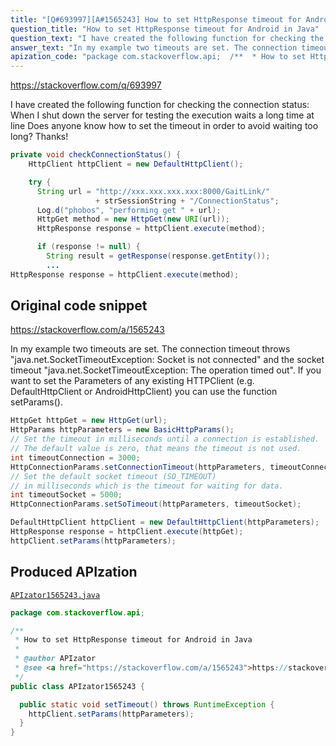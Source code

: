 ```yaml
---
title: "[Q#693997][A#1565243] How to set HttpResponse timeout for Android in Java"
question_title: "How to set HttpResponse timeout for Android in Java"
question_text: "I have created the following function for checking the connection status: When I shut down the server for testing the execution waits a long time at line Does anyone know how to set the timeout in order to avoid waiting too long? Thanks!"
answer_text: "In my example two timeouts are set. The connection timeout throws \"java.net.SocketTimeoutException: Socket is not connected\" and the socket timeout \"java.net.SocketTimeoutException: The operation timed out\". If you want to set the Parameters of any existing HTTPClient (e.g. DefaultHttpClient or AndroidHttpClient) you can use the function setParams()."
apization_code: "package com.stackoverflow.api;  /**  * How to set HttpResponse timeout for Android in Java  *  * @author APIzator  * @see <a href=\"https://stackoverflow.com/a/1565243\">https://stackoverflow.com/a/1565243</a>  */ public class APIzator1565243 {    public static void setTimeout() throws RuntimeException {     httpClient.setParams(httpParameters);   } }"
---
```


https://stackoverflow.com/q/693997

I have created the following function for checking the connection status:
When I shut down the server for testing the execution waits a long time at line
Does anyone know how to set the timeout in order to avoid waiting too long?
Thanks!


```java
private void checkConnectionStatus() {
    HttpClient httpClient = new DefaultHttpClient();

    try {
      String url = "http://xxx.xxx.xxx.xxx:8000/GaitLink/"
                   + strSessionString + "/ConnectionStatus";
      Log.d("phobos", "performing get " + url);
      HttpGet method = new HttpGet(new URI(url));
      HttpResponse response = httpClient.execute(method);

      if (response != null) {
        String result = getResponse(response.getEntity());
        ...
HttpResponse response = httpClient.execute(method);
```


## Original code snippet

https://stackoverflow.com/a/1565243

In my example two timeouts are set. The connection timeout throws &quot;java.net.SocketTimeoutException: Socket is not connected&quot; and the socket timeout &quot;java.net.SocketTimeoutException: The operation timed out&quot;.
If you want to set the Parameters of any existing HTTPClient (e.g. DefaultHttpClient or AndroidHttpClient) you can use the function setParams().

```java
HttpGet httpGet = new HttpGet(url);
HttpParams httpParameters = new BasicHttpParams();
// Set the timeout in milliseconds until a connection is established.
// The default value is zero, that means the timeout is not used. 
int timeoutConnection = 3000;
HttpConnectionParams.setConnectionTimeout(httpParameters, timeoutConnection);
// Set the default socket timeout (SO_TIMEOUT) 
// in milliseconds which is the timeout for waiting for data.
int timeoutSocket = 5000;
HttpConnectionParams.setSoTimeout(httpParameters, timeoutSocket);

DefaultHttpClient httpClient = new DefaultHttpClient(httpParameters);
HttpResponse response = httpClient.execute(httpGet);
httpClient.setParams(httpParameters);
```

## Produced APIzation

[`APIzator1565243.java`](https://github.com/pasqualesalza/apization-temp-data/raw/master/apizations/java/APIzator1565243.java)

```java
package com.stackoverflow.api;

/**
 * How to set HttpResponse timeout for Android in Java
 *
 * @author APIzator
 * @see <a href="https://stackoverflow.com/a/1565243">https://stackoverflow.com/a/1565243</a>
 */
public class APIzator1565243 {

  public static void setTimeout() throws RuntimeException {
    httpClient.setParams(httpParameters);
  }
}

```